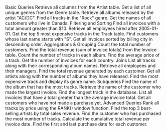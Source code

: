 Basic Queries
Retrieve all columns from the Artist table.
Get a list of all unique genres from the Genre table.
Retrieve all albums released by the artist "AC/DC".
Find all tracks in the "Rock" genre.
Get the names of all customers who live in Canada.
Filtering and Sorting
Find all invoices with a total amount greater than $10.
Retrieve all employees hired after 2005-01-01.
Get the top 5 most expensive tracks in the Track table.
Find customers whose last name starts with "S".
Get all invoices sorted by billing city in descending order.
Aggregations & Grouping
Count the total number of customers.
Find the total revenue (sum of invoice totals) from the Invoice table.
Count the number of tracks in each album.
Find the average price of a track.
Get the number of invoices for each country.
Joins
List all tracks along with their corresponding album names.
Retrieve all employees and their managers.
Find the total revenue generated by each customer.
Get all artists along with the number of albums they have released.
Find the most expensive track and display its genre name.
Subqueries
Find the name of the album that has the most tracks.
Retrieve the name of the customer who made the largest invoice.
Find the longest track in the database.
List all invoices that have a total greater than the average invoice total.
Get all customers who have not made a purchase yet.
Advanced Queries
Rank all tracks by price using the RANK() window function.
Find the top 3 best-selling artists by total sales revenue.
Find the customer who has purchased the most number of tracks.
Calculate the cumulative total revenue per invoice date.
Find the first and last purchase date for each customer.